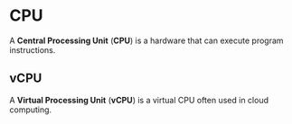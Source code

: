 # CPU

A **Central Processing Unit** (**CPU**) is a hardware that can execute program
instructions.

## vCPU

A **Virtual Processing Unit** (**vCPU**) is a virtual CPU often used in cloud
computing.
